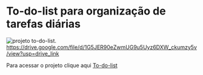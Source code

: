 # To-do-list para organização de tarefas diárias

![projeto to-do-list.](https://drive.google.com/file/d/1G5JER90eZwmUG9u5Uyz6DXW_ckumzy5v/view?usp=drive_link)
https://drive.google.com/file/d/1G5JER90eZwmUG9u5Uyz6DXW_ckumzy5v/view?usp=drive_link

Para acessar o projeto clique aqui [To-do-list](https://to-do-list-nu-steel.vercel.app/)
